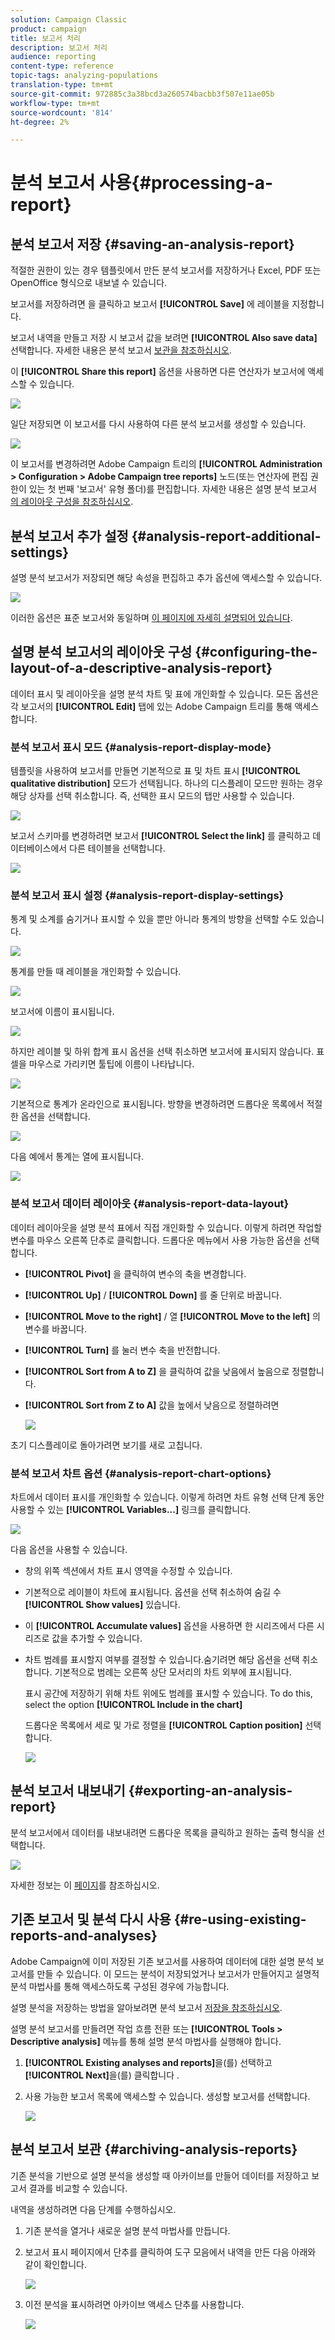 ```yaml
---
solution: Campaign Classic
product: campaign
title: 보고서 처리
description: 보고서 처리
audience: reporting
content-type: reference
topic-tags: analyzing-populations
translation-type: tm+mt
source-git-commit: 972885c3a38bcd3a260574bacbb3f507e11ae05b
workflow-type: tm+mt
source-wordcount: '814'
ht-degree: 2%

---
```



# 분석 보고서 사용{#processing-a-report}

## 분석 보고서 저장 {#saving-an-analysis-report}

적절한 권한이 있는 경우 템플릿에서 만든 분석 보고서를 저장하거나 Excel, PDF 또는 OpenOffice 형식으로 내보낼 수 있습니다.

보고서를 저장하려면 을 클릭하고 보고서 **[!UICONTROL Save]** 에 레이블을 지정합니다.

보고서 내역을 만들고 저장 시 보고서 값을 보려면 **[!UICONTROL Also save data]** 선택합니다. 자세한 내용은 분석 보고서 [보관을 참조하십시오](#archiving-analysis-reports).

이 **[!UICONTROL Share this report]** 옵션을 사용하면 다른 연산자가 보고서에 액세스할 수 있습니다.

![](assets/s_ncs_user_report_wizard_010.png)

일단 저장되면 이 보고서를 다시 사용하여 다른 분석 보고서를 생성할 수 있습니다.

![](assets/s_ncs_user_report_wizard_08a.png)

이 보고서를 변경하려면 Adobe Campaign 트리의 **[!UICONTROL Administration > Configuration > Adobe Campaign tree reports]** 노드(또는 연산자에 편집 권한이 있는 첫 번째 &#39;보고서&#39; 유형 폴더)를 편집합니다. 자세한 내용은 설명 분석 보고서 [의 레이아웃 구성을 참조하십시오](#configuring-the-layout-of-a-descriptive-analysis-report).

## 분석 보고서 추가 설정 {#analysis-report-additional-settings}

설명 분석 보고서가 저장되면 해당 속성을 편집하고 추가 옵션에 액세스할 수 있습니다.

![](assets/s_ncs_user_report_wizard_08b.png)

이러한 옵션은 표준 보고서와 동일하며 [이 페이지에 자세히 설명되어 있습니다](../../reporting/using/properties-of-the-report.md).

## 설명 분석 보고서의 레이아웃 구성 {#configuring-the-layout-of-a-descriptive-analysis-report}

데이터 표시 및 레이아웃을 설명 분석 차트 및 표에 개인화할 수 있습니다. 모든 옵션은 각 보고서의 **[!UICONTROL Edit]** 탭에 있는 Adobe Campaign 트리를 통해 액세스합니다.

### 분석 보고서 표시 모드 {#analysis-report-display-mode}

템플릿을 사용하여 보고서를 만들면 기본적으로 표 및 차트 표시 **[!UICONTROL qualitative distribution]** 모드가 선택됩니다. 하나의 디스플레이 모드만 원하는 경우 해당 상자를 선택 취소합니다. 즉, 선택한 표시 모드의 탭만 사용할 수 있습니다.

![](assets/s_ncs_advuser_report_display_01.png)

보고서 스키마를 변경하려면 보고서 **[!UICONTROL Select the link]** 를 클릭하고 데이터베이스에서 다른 테이블을 선택합니다.

![](assets/s_ncs_advuser_report_display_02.png)

### 분석 보고서 표시 설정 {#analysis-report-display-settings}

통계 및 소계를 숨기거나 표시할 수 있을 뿐만 아니라 통계의 방향을 선택할 수도 있습니다.

![](assets/s_ncs_advuser_report_display_05.png)

통계를 만들 때 레이블을 개인화할 수 있습니다.

![](assets/s_ncs_advuser_report_display_06.png)

보고서에 이름이 표시됩니다.

![](assets/s_ncs_advuser_report_display_07.png)

하지만 레이블 및 하위 합계 표시 옵션을 선택 취소하면 보고서에 표시되지 않습니다. 표 셀을 마우스로 가리키면 툴팁에 이름이 나타납니다.

![](assets/s_ncs_advuser_report_display_08.png)

기본적으로 통계가 온라인으로 표시됩니다. 방향을 변경하려면 드롭다운 목록에서 적절한 옵션을 선택합니다.

![](assets/s_ncs_advuser_report_wizard_035a.png)

다음 예에서 통계는 열에 표시됩니다.

![](assets/s_ncs_advuser_report_wizard_035.png)

### 분석 보고서 데이터 레이아웃 {#analysis-report-data-layout}

데이터 레이아웃을 설명 분석 표에서 직접 개인화할 수 있습니다. 이렇게 하려면 작업할 변수를 마우스 오른쪽 단추로 클릭합니다. 드롭다운 메뉴에서 사용 가능한 옵션을 선택합니다.

* **[!UICONTROL Pivot]** 을 클릭하여 변수의 축을 변경합니다.
* **[!UICONTROL Up]** / **[!UICONTROL Down]** 를 줄 단위로 바꿉니다.
* **[!UICONTROL Move to the right]** / 열 **[!UICONTROL Move to the left]** 의 변수를 바꿉니다.
* **[!UICONTROL Turn]** 를 눌러 변수 축을 반전합니다.
* **[!UICONTROL Sort from A to Z]** 을 클릭하여 값을 낮음에서 높음으로 정렬합니다.
* **[!UICONTROL Sort from Z to A]** 값을 높에서 낮음으로 정렬하려면

   ![](assets/s_ncs_advuser_report_wizard_016.png)

초기 디스플레이로 돌아가려면 보기를 새로 고칩니다.

### 분석 보고서 차트 옵션 {#analysis-report-chart-options}

차트에서 데이터 표시를 개인화할 수 있습니다. 이렇게 하려면 차트 유형 선택 단계 동안 사용할 수 있는 **[!UICONTROL Variables...]** 링크를 클릭합니다.

![](assets/s_ncs_advuser_report_wizard_3c.png)

다음 옵션을 사용할 수 있습니다.

* 창의 위쪽 섹션에서 차트 표시 영역을 수정할 수 있습니다.
* 기본적으로 레이블이 차트에 표시됩니다. 옵션을 선택 취소하여 숨길 수 **[!UICONTROL Show values]** 있습니다.
* 이 **[!UICONTROL Accumulate values]** 옵션을 사용하면 한 시리즈에서 다른 시리즈로 값을 추가할 수 있습니다.
* 차트 범례를 표시할지 여부를 결정할 수 있습니다.숨기려면 해당 옵션을 선택 취소합니다. 기본적으로 범례는 오른쪽 상단 모서리의 차트 외부에 표시됩니다.

   표시 공간에 저장하기 위해 차트 위에도 범례를 표시할 수 있습니다. To do this, select the option **[!UICONTROL Include in the chart]**

   드롭다운 목록에서 세로 및 가로 정렬을 **[!UICONTROL Caption position]** 선택합니다.

   ![](assets/s_ncs_advuser_report_wizard_3d.png)

## 분석 보고서 내보내기 {#exporting-an-analysis-report}

분석 보고서에서 데이터를 내보내려면 드롭다운 목록을 클릭하고 원하는 출력 형식을 선택합니다.

![](assets/s_ncs_user_report_wizard_09.png)

자세한 정보는 이 [페이지](../../reporting/using/actions-on-reports.md)를 참조하십시오.

## 기존 보고서 및 분석 다시 사용 {#re-using-existing-reports-and-analyses}

Adobe Campaign에 이미 저장된 기존 보고서를 사용하여 데이터에 대한 설명 분석 보고서를 만들 수 있습니다. 이 모드는 분석이 저장되었거나 보고서가 만들어지고 설명적 분석 마법사를 통해 액세스하도록 구성된 경우에 가능합니다.

설명 분석을 저장하는 방법을 알아보려면 분석 보고서 [저장을 참조하십시오](#saving-an-analysis-report).

설명 분석 보고서를 만들려면 작업 흐름 전환 또는 **[!UICONTROL Tools > Descriptive analysis]** 메뉴를 통해 설명 분석 마법사를 실행해야 합니다.

1. **[!UICONTROL Existing analyses and reports]**&#x200B;을(를) 선택하고 **[!UICONTROL Next]**&#x200B;을(를) 클릭합니다 .
1. 사용 가능한 보고서 목록에 액세스할 수 있습니다. 생성할 보고서를 선택합니다.

   ![](assets/s_ncs_user_report_wizard_01.png)

## 분석 보고서 보관 {#archiving-analysis-reports}

기존 분석을 기반으로 설명 분석을 생성할 때 아카이브를 만들어 데이터를 저장하고 보고서 결과를 비교할 수 있습니다.

내역을 생성하려면 다음 단계를 수행하십시오.

1. 기존 분석을 열거나 새로운 설명 분석 마법사를 만듭니다.
1. 보고서 표시 페이지에서 단추를 클릭하여 도구 모음에서 내역을 만든 다음 아래와 같이 확인합니다.

   ![](assets/reporting_descriptive_historize_icon.png)

1. 이전 분석을 표시하려면 아카이브 액세스 단추를 사용합니다.

   ![](assets/reporting_descriptive_historize_access.png)

